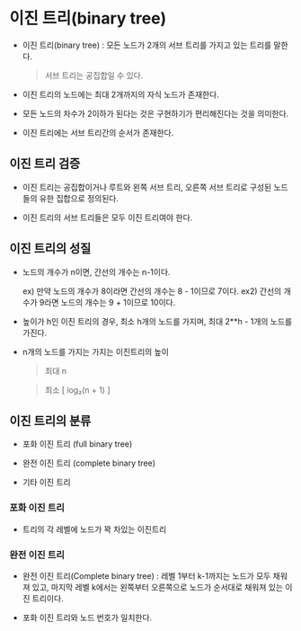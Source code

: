 # 이진 트리(binary tree)

- 이진 트리(binary tree) : 모든 노드가 2개의 서브 트리를 가지고 있는 트리를 말한다.
    > 서브 트리는 공집합일 수 있다.

- 이진 트리의 노드에는 최대 2개까지의 자식 노드가 존재한다.

- 모든 노드의 차수가 2이하가 된다는 것은 구현하기가 편리해진다는 것을 의미한다.

- 이진 트리에는 서브 트리간의 순서가 존재한다.


## 이진 트리 검증

- 이진 트리는 공집합이거나 루트와 왼쪽 서브 트리, 오른쪽 서브 트리로 구성된 노드들의 유한 집합으로 정의된다.

- 이진 트리의 서브 트리들은 모두 이진 트리여야 한다.


## 이진 트리의 성질

- 노드의 개수가 n이면, 간선의 개수는 n-1이다.

    ex) 만약 노드의 개수가 8이라면 간선의 개수는 8 - 1이므로 7이다.
    ex2) 간선의 개수가 9라면 노드의 개수는 9 + 1이므로 10이다.

- 높이가 h인 이진 트리의 경우, 최소 h개의 노드를 가지며, 최대 2**h - 1개의 노드를 가진다.

- n개의 노드를 가지는 가지는 이진트리의 높이 

    > 최대 n

    > 최소 [ log₂(n + 1) ]


## 이진 트리의 분류

- 포화 이진 트리 (full binary tree)

- 완전 이진 트리 (complete binary tree)

- 기타 이진 트리


### 포화 이진 트리

- 트리의 각 레벨에 노드가 꽉 차있는 이진트리


### 완전 이진 트리

- 완전 이진 트리(Complete binary tree) : 레벨 1부터 k-1까지는 노드가 모두 채워져 있고, 마지막 레벨 k에서는 왼쪽부터 오른쪽으로 노드가 순서대로 채워져 있는 이진 트리이다.

- 포화 이진 트리와 노드 번호가 일치한다.

